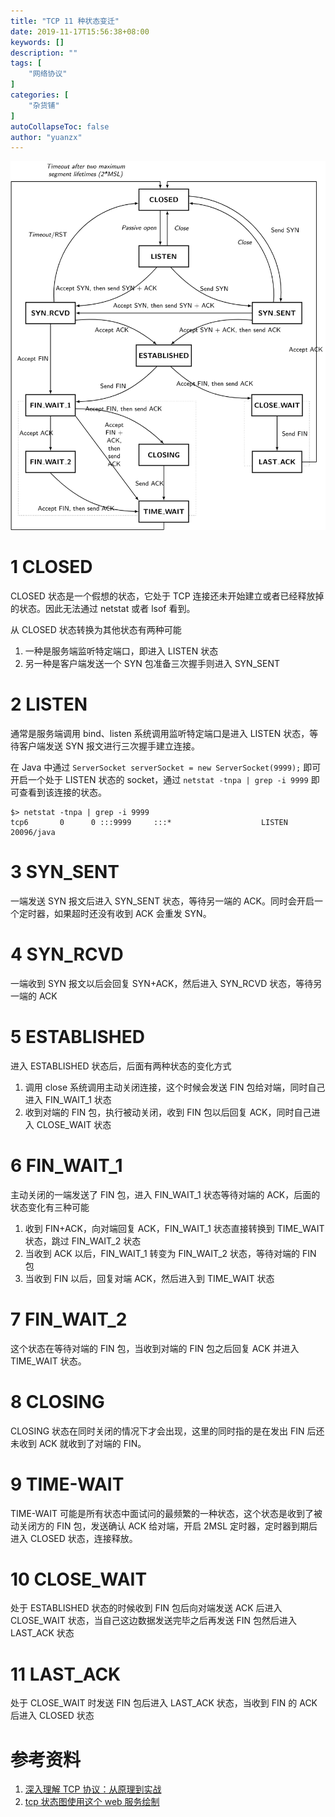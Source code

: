 ```yaml
---
title: "TCP 11 种状态变迁"
date: 2019-11-17T15:56:38+08:00
keywords: []
description: ""
tags: [
    "网络协议"
]
categories: [
    "杂货铺"
]
autoCollapseToc: false
author: "yuanzx"
---
```


![](/hub/2019/November/53.png)

# 1 CLOSED

CLOSED 状态是一个假想的状态，它处于 TCP 连接还未开始建立或者已经释放掉的状态。因此无法通过 netstat 或者 lsof 看到。

从 CLOSED 状态转换为其他状态有两种可能

1. 一种是服务端监听特定端口，即进入 LISTEN 状态
2. 另一种是客户端发送一个 SYN 包准备三次握手则进入 SYN_SENT

# 2 LISTEN

通常是服务端调用 bind、listen 系统调用监听特定端口是进入 LISTEN 状态，等待客户端发送 SYN 报文进行三次握手建立连接。

在 Java 中通过 `ServerSocket serverSocket = new ServerSocket(9999);` 即可开启一个处于 LISTEN 状态的 socket，通过 `netstat -tnpa | grep -i 9999` 即可查看到该连接的状态。

```
$> netstat -tnpa | grep -i 9999
tcp6       0      0 :::9999     :::*                    LISTEN      20096/java  
```

# 3 SYN_SENT

一端发送 SYN 报文后进入 SYN_SENT 状态，等待另一端的 ACK。同时会开启一个定时器，如果超时还没有收到 ACK 会重发 SYN。

# 4 SYN_RCVD

一端收到 SYN 报文以后会回复 SYN+ACK，然后进入 SYN_RCVD 状态，等待另一端的 ACK

# 5 ESTABLISHED

进入 ESTABLISHED 状态后，后面有两种状态的变化方式

1. 调用 close 系统调用主动关闭连接，这个时候会发送 FIN 包给对端，同时自己进入 FIN_WAIT_1 状态
2. 收到对端的 FIN 包，执行被动关闭，收到 FIN 包以后回复 ACK，同时自己进入 CLOSE_WAIT 状态

# 6 FIN_WAIT_1

主动关闭的一端发送了 FIN 包，进入 FIN_WAIT_1 状态等待对端的 ACK，后面的状态变化有三种可能

1. 收到 FIN+ACK，向对端回复 ACK，FIN_WAIT_1 状态直接转换到 TIME_WAIT 状态，跳过 FIN_WAIT_2 状态
2. 当收到 ACK 以后，FIN_WAIT_1 转变为 FIN_WAIT_2 状态，等待对端的 FIN 包
3. 当收到 FIN 以后，回复对端 ACK，然后进入到 TIME_WAIT 状态

# 7 FIN_WAIT_2

这个状态在等待对端的 FIN 包，当收到对端的 FIN 包之后回复 ACK 并进入 TIME_WAIT 状态。

# 8 CLOSING

CLOSING 状态在同时关闭的情况下才会出现，这里的同时指的是在发出 FIN 后还未收到 ACK 就收到了对端的 FIN。

# 9 TIME-WAIT

TIME-WAIT 可能是所有状态中面试问的最频繁的一种状态，这个状态是收到了被动关闭方的 FIN 包，发送确认 ACK 给对端，开启 2MSL 定时器，定时器到期后进入 CLOSED 状态，连接释放。

# 10 CLOSE_WAIT

处于 ESTABLISHED 状态的时候收到 FIN 包后向对端发送 ACK 后进入 CLOSE_WAIT 状态，当自己这边数据发送完毕之后再发送 FIN 包然后进入 LAST_ACK 状态

# 11 LAST_ACK

处于 CLOSE_WAIT 时发送 FIN 包后进入 LAST_ACK 状态，当收到 FIN 的 ACK 后进入 CLOSED 状态

# 参考资料

1. [深入理解 TCP 协议：从原理到实战](https://juejin.im/book/5c70dbbe51882562046911bc?referrer=5aa21ad15188255585072268)
2. [tcp 状态图使用这个 web 服务绘制](https://www.overleaf.com/)
